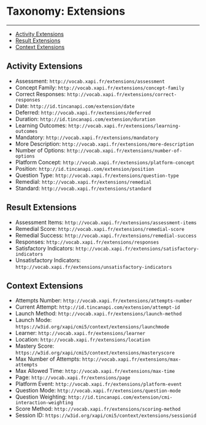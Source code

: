 # Taxonomy: Extensions

---

- [Activity Extensions](#activity)
- [Result Extensions](#result)
- [Context Extensions](#context)


<a name="activity"></a>
## Activity Extensions

- Assessment: `http://vocab.xapi.fr/extensions/assessment`
- Concept Family: `http://vocab.xapi.fr/extensions/concept-family`
- Correct Responses: `http://vocab.xapi.fr/extensions/correct-responses`
- Date: `http://id.tincanapi.com/extension/date`
- Deferred: `http://vocab.xapi.fr/extensions/deferred`
- Duration: `http://id.tincanapi.com/extension/duration`
- Learning Outcomes: `http://vocab.xapi.fr/extensions/learning-outcomes`
- Mandatory: `http://vocab.xapi.fr/extensions/mandatory`
- More Description: `http://vocab.xapi.fr/extensions/more-description`
- Number of Options: `http://vocab.xapi.fr/extensions/number-of-options`
- Platform Concept: `http://vocab.xapi.fr/extensions/platform-concept`
- Position: `http://id.tincanapi.com/extension/position`
- Question Type: `http://vocab.xapi.fr/extensions/question-type`
- Remedial: `http://vocab.xapi.fr/extensions/remedial`
- Standard: `http://vocab.xapi.fr/extensions/standard`


<a name="result"></a>
## Result Extensions

- Assessment Items: `http://vocab.xapi.fr/extensions/assessment-items`
- Remedial Score: `http://vocab.xapi.fr/extensions/remedial-score`
- Remedial Success: `http://vocab.xapi.fr/extensions/remedial-success`
- Responses: `http://vocab.xapi.fr/extensions/responses`
- Satisfactory Indicators: `http://vocab.xapi.fr/extensions/satisfactory-indicators`
- Unsatisfactory Indicators: `http://vocab.xapi.fr/extensions/unsatisfactory-indicators`


<a name="context"></a>
## Context Extensions

- Attempts Number: `http://vocab.xapi.fr/extensions/attempts-number`
- Current Attempt: `http://id.tincanapi.com/extension/attempt-id`
- Launch Method: `http://vocab.xapi.fr/extensions/launch-method`
- Launch Mode: `https://w3id.org/xapi/cmi5/context/extensions/launchmode`
- Learner: `http://vocab.xapi.fr/extensions/learner`
- Location: `http://vocab.xapi.fr/extensions/location`
- Mastery Score: `https://w3id.org/xapi/cmi5/context/extensions/masteryscore`
- Max Number of Attempts: `http://vocab.xapi.fr/extensions/max-attempts`
- Max Allowed Time: `http://vocab.xapi.fr/extensions/max-time`
- Page: `http://vocab.xapi.fr/extensions/page`
- Platform Event: `http://vocab.xapi.fr/extensions/platform-event`
- Question Mode: `http://vocab.xapi.fr/extensions/question-mode`
- Question Weighting: `http://id.tincanapi.com/extension/cmi-interaction-weighting`
- Score Method: `http://vocab.xapi.fr/extensions/scoring-method`
- Session ID: `https://w3id.org/xapi/cmi5/context/extensions/sessionid`







